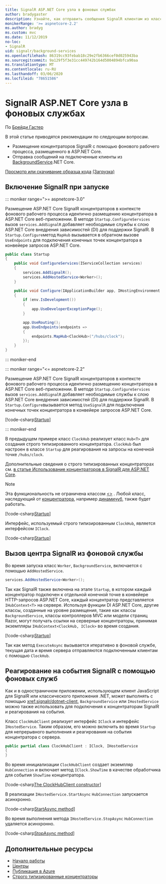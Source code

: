 ```yaml
---
title: SignalR ASP.NET Core узла в фоновых службах
author: bradygaster
description: Узнайте, как отправить сообщения SignalR клиентам из классов .NET Core BackgroundService.
monikerRange: '>= aspnetcore-2.2'
ms.author: bradyg
ms.custom: mvc
ms.date: 11/12/2019
no-loc:
- SignalR
uid: signalr/background-services
ms.openlocfilehash: 86319cc93febab18c29e2fb6366cef0d025943ba
ms.sourcegitcommit: 9a129f5f3e31cc449742b164d5004894bfca90aa
ms.translationtype: MT
ms.contentlocale: ru-RU
ms.lasthandoff: 03/06/2020
ms.locfileid: "78651586"
---
```

# <a name="host-aspnet-core-opno-locsignalr-in-background-services"></a>SignalR ASP.NET Core узла в фоновых службах

По [Брейди Гастер](https://twitter.com/bradygaster)

В этой статье приводятся рекомендации по следующим вопросам.

* Размещение концентраторов SignalR с помощью фонового рабочего процесса, размещенного в ASP.NET Core.
* Отправка сообщений на подключенные клиенты из [BackgroundService](xref:Microsoft.Extensions.Hosting.BackgroundService).NET Core.

[Просмотр или скачивание образца кода](https://github.com/dotnet/AspNetCore.Docs/tree/master/aspnetcore/signalr/background-service/sample/) [(Загрузка)](xref:index#how-to-download-a-sample)

## <a name="enable-opno-locsignalr-in-startup"></a>Включение SignalR при запуске

::: moniker range=">= aspnetcore-3.0"

Размещение ASP.NET Core SignalR концентраторов в контексте фонового рабочего процесса идентично размещению концентратора в ASP.NET Core веб-приложении. В методе `Startup.ConfigureServices` вызов `services.AddSignalR` добавляет необходимые службы к слою ASP.NET Core внедрения зависимостей (DI) для поддержки SignalR. В `Startup.Configure`метод `MapHub` вызывается в обратном вызове `UseEndpoints` для подключения конечных точек концентратора в конвейере запросов ASP.NET Core.

```csharp
public class Startup
{
    public void ConfigureServices(IServiceCollection services)
    {
        services.AddSignalR();
        services.AddHostedService<Worker>();
    }

    public void Configure(IApplicationBuilder app, IHostingEnvironment env)
    {
        if (env.IsDevelopment())
        {
            app.UseDeveloperExceptionPage();
        }

        app.UseRouting();
        app.UseEndpoints(endpoints =>
        {
            endpoints.MapHub<ClockHub>("/hubs/clock");
        });
    }
}
```

::: moniker-end

::: moniker range="<= aspnetcore-2.2"

Размещение ASP.NET Core SignalR концентраторов в контексте фонового рабочего процесса идентично размещению концентратора в ASP.NET Core веб-приложении. В методе `Startup.ConfigureServices` вызов `services.AddSignalR` добавляет необходимые службы к слою ASP.NET Core внедрения зависимостей (DI) для поддержки SignalR. В `Startup.Configure`вызывается метод `UseSignalR` для подключения конечных точек концентратора в конвейере запросов ASP.NET Core.

[!code-csharp[Startup](background-service/sample/Server/Startup.cs?name=Startup)]

::: moniker-end

В предыдущем примере класс `ClockHub` реализует класс `Hub<T>` для создания строго типизированного концентратора. `ClockHub` был настроен в классе `Startup` для реагирования на запросы на конечной точке `/hubs/clock`.

Дополнительные сведения о строго типизированных концентраторах см. [в статье Использование концентраторов в SignalR для ASP.NET Core](xref:signalr/hubs#strongly-typed-hubs).

> [!NOTE]
> Эта функциональность не ограничена классом [\<>](xref:Microsoft.AspNetCore.SignalR.Hub`1) . Любой класс, наследующий от [концентратора](xref:Microsoft.AspNetCore.SignalR.Hub), например [динамичуб](xref:Microsoft.AspNetCore.SignalR.DynamicHub), также будет работать.

[!code-csharp[Startup](background-service/sample/Server/ClockHub.cs?name=ClockHub)]

Интерфейс, используемый строго типизированным `ClockHub`, является интерфейсом `IClock`.

[!code-csharp[Startup](background-service/sample/HubServiceInterfaces/IClock.cs?name=IClock)]

## <a name="call-a-opno-locsignalr-hub-from-a-background-service"></a>Вызов центра SignalR из фоновой службы

Во время запуска класс `Worker`, `BackgroundService`, включается с помощью `AddHostedService`.

```csharp
services.AddHostedService<Worker>();
```

Так как SignalR также включена на этапе `Startup`, в котором каждый концентратор подключен к отдельной конечной точке в конвейере HTTP-запросов ASP.NET Core, каждый концентратор представляется `IHubContext<T>` на сервере. Используя функции DI ASP.NET Core, другие классы, созданные на уровне размещения, такие как классы `BackgroundService`, классы контроллеров MVC или модели страниц Razor, могут получать ссылки на серверные концентраторы, принимая экземпляры `IHubContext<ClockHub, IClock>` во время создания.

[!code-csharp[Startup](background-service/sample/Server/Worker.cs?name=Worker)]

Так как метод `ExecuteAsync` вызывается итеративно в фоновой службе, текущая дата и время сервера отправляются подключенным клиентам с помощью `ClockHub`.

## <a name="react-to-opno-locsignalr-events-with-background-services"></a>Реагирование на события SignalR с помощью фоновых служб

Как и в одностраничном приложении, использующем клиент JavaScript для SignalR или классического приложения .NET, может выполнять с помощью <xref:signalr/dotnet-client>, `BackgroundService` или `IHostedService` можно также использовать для подключения к концентраторам SignalR и реагирования на события.

Класс `ClockHubClient` реализует интерфейс `IClock` и интерфейс `IHostedService`. Таким образом, его можно включить во время `Startup` для непрерывного выполнения и реагирования на события концентратора с сервера.

```csharp
public partial class ClockHubClient : IClock, IHostedService
{
}
```

Во время инициализации `ClockHubClient` создает экземпляр `HubConnection` и включает метод `IClock.ShowTime` в качестве обработчика для события `ShowTime` концентратора.

[!code-csharp[The ClockHubClient constructor](background-service/sample/Clients.ConsoleTwo/ClockHubClient.cs?name=ClockHubClientCtor)]

В реализации `IHostedService.StartAsync` `HubConnection` запускается асинхронно.

[!code-csharp[StartAsync method](background-service/sample/Clients.ConsoleTwo/ClockHubClient.cs?name=StartAsync)]

Во время выполнения метода `IHostedService.StopAsync` `HubConnection` удаляется асинхронно.

[!code-csharp[StopAsync method](background-service/sample/Clients.ConsoleTwo/ClockHubClient.cs?name=StopAsync)]

## <a name="additional-resources"></a>Дополнительные ресурсы

* [Начало работы](xref:tutorials/signalr)
* [Центры](xref:signalr/hubs)
* [Публикация в Azure](xref:signalr/publish-to-azure-web-app)
* [Строго типизированные концентраторы](xref:signalr/hubs#strongly-typed-hubs)
